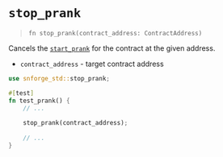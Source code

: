 # `stop_prank`

> `fn stop_prank(contract_address: ContractAddress)`

Cancels the [`start_prank`](./start_prank.md) for the contract at the given address.

- `contract_address` - target contract address

```rust
use snforge_std::stop_prank;

#[test]
fn test_prank() {
    // ...
    
    stop_prank(contract_address);
    
    // ...
}
```
